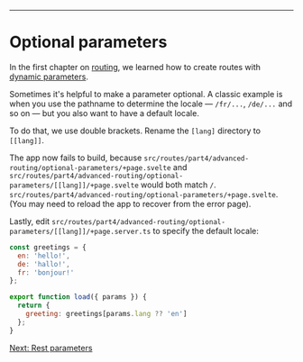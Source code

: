 ------
# **Optional parameters**
In the first chapter on [routing](/part3/routing/pages), we learned how to create routes with [dynamic parameters](/part3/routing/parameters).

Sometimes it's helpful to make a parameter optional. A classic example is when you use the pathname to determine the locale — `/fr/...`, `/de/...` and so on — but you also want to have a default locale.

To do that, we use double brackets. Rename the `[lang]` directory to `[[lang]]`.

The app now fails to build, because <code data-file="src/routes/part4/advanced-routing/optional-parameters/+page.svelte">src/routes/part4/advanced-routing/optional-parameters/+page.svelte</code> and <code data-file="./[[lang]]/+page.svelte">src/routes/part4/advanced-routing/optional-parameters/[[lang]]/+page.svelte</code> would both match `/`. <code data-file="./+page.svelte">src/routes/part4/advanced-routing/optional-parameters/+page.svelte</code>. (You may need to reload the app to recover from the error page).

Lastly, edit <code data-file="./[[lang]]/+page.server.ts">src/routes/part4/advanced-routing/optional-parameters/[[lang]]/+page.server.ts</code> to specify the default locale:
```js title="src/routes/part4/advanced-routing/optional-parameters/[[lang]]/+page.server.ts" /?? 'en'/
const greetings = {
  en: 'hello!',
  de: 'hallo!',
  fr: 'bonjour!'
};

export function load({ params }) {
  return {
    greeting: greetings[params.lang ?? 'en']
  };
}
```

[Next: Rest parameters](/part4/advanced-routing/rest-parameters)
